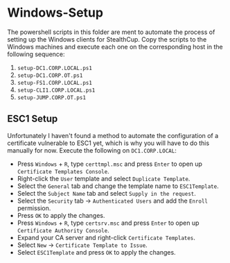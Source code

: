 # Windows-Setup

The powershell scripts in this folder are ment to automate the process of setting up the Windows clients for StealthCup.
Copy the scripts to the Windows machines and execute each one on the corresponding host in the following sequence:
1) `setup-DC1.CORP.LOCAL.ps1`
2) `setup-DC1.CORP.OT.ps1`
3) `setup-FS1.CORP.LOCAL.ps1`
4) `setup-CLI1.CORP.LOCAL.ps1`
5) `setup-JUMP.CORP.OT.ps1`

## ESC1 Setup
Unfortunately I haven't found a method to automate the configuration of a certificate vulnerable to ESC1 yet, which is why you will have to do this manually for now.
Execute the following on `DC1.CORP.LOCAL`: 
- Press `Windows` + `R`, type `certtmpl.msc` and press `Enter` to open up `Certificate Templates Console`.
- Right-click the `User` template and select `Duplicate Template`.
- Select the `General` tab and change the template name to `ESC1Template`.
- Select the `Subject Name` tab and select `Supply in the request`.
- Select the `Security` tab &rarr; `Authenticated Users` and add the `Enroll` permission.
- Press `OK` to apply the changes.
- Press `Windows` + `R`, type `certsrv.msc` and press `Enter` to open up `Certificate Authority Console`.
- Expand your CA server and right-click `Certificate Templates`.
- Select `New` &rarr; `Certificate Template to Issue`.
- Select `ESC1Template` and press `OK` to apply the changes.
